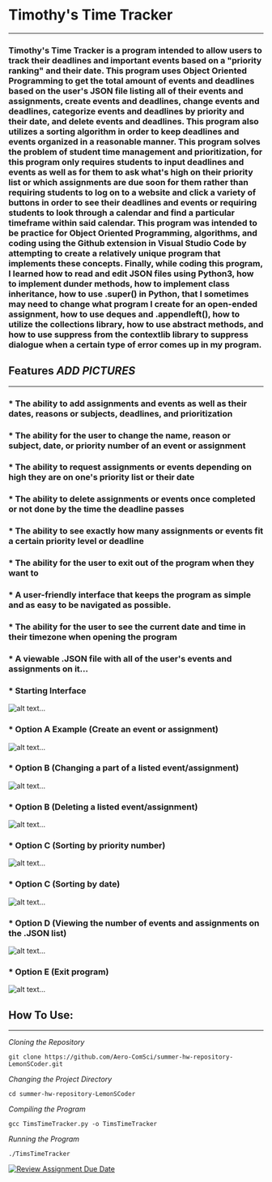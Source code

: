 # Timothy's Time Tracker
---
### Timothy's Time Tracker is a program intended to allow users to track their deadlines and important events based on a "priority ranking" and their date. This program uses Object Oriented Programming to get the total amount of events and deadlines based on the user's JSON file listing all of their events and assignments, create events and deadlines, change events and deadlines, categorize events and deadlines by priority and their date, and delete events and deadlines. This program also utilizes a sorting algorithm in order to keep deadlines and events organized in a reasonable manner. This program solves the problem of student time management and prioritization, for this program only requires students to input deadlines and events as well as for them to ask what's high on their priority list or which assignments are due soon for them rather than requiring students to log on to a website and click a variety of buttons in order to see their deadlines and events or requiring students to look through a calendar and find a particular timeframe within said calendar. This program was intended to be practice for Object Oriented Programming, algorithms, and coding using the Github extension in Visual Studio Code by attempting to create a relatively unique program that implements these concepts. Finally, while coding this program, I learned how to read and edit JSON files using Python3, how to implement dunder methods, how to implement class inheritance, how to use .super() in Python, that I sometimes may need to change what program I create for an open-ended assignment, how to use deques and .appendleft(), how to utilize the collections library, how to use abstract methods, and how to use suppress from the contextlib library to suppress dialogue when a certain type of error comes up in my program.

## Features *ADD PICTURES*
---
### * The ability to add assignments and events as well as their dates, reasons or subjects, deadlines, and prioritization
### * The ability for the user to change the name, reason or subject, date, or priority number of an event or assignment
### * The ability to request assignments or events depending on high they are on one's priority list or their date
### * The ability to delete assignments or events once completed or not done by the time the deadline passes
### * The ability to see exactly how many assignments or events fit a certain priority level or deadline
### * The ability for the user to exit out of the program when they want to
### * A user-friendly interface that keeps the program as simple and as easy to be navigated as possible.
### * The ability for the user to see the current date and time in their timezone when opening the program
### * A viewable .JSON file with all of the user's events and assignments on it...

### * Starting Interface 
![alt text](https://github.com/Aero-ComSci/summer-hw-repository-LemonSCoder/blob/main/images/Interface.png)...

### * Option A Example (Create an event or assignment)
![alt text](https://github.com/Aero-ComSci/summer-hw-repository-LemonSCoder/blob/main/images/OptionA.png)...

### * Option B (Changing a part of a listed event/assignment)
![alt text](https://github.com/Aero-ComSci/summer-hw-repository-LemonSCoder/blob/main/images/OptionBChange.png)...

### * Option B (Deleting a listed event/assignment)
![alt text](https://github.com/Aero-ComSci/summer-hw-repository-LemonSCoder/blob/main/images/OptionBDelete.png)...

### * Option C (Sorting by priority number)
![alt text](https://github.com/Aero-ComSci/summer-hw-repository-LemonSCoder/blob/main/images/OptionCNumber.png)...

### * Option C (Sorting by date)
![alt text](https://github.com/Aero-ComSci/summer-hw-repository-LemonSCoder/blob/main/images/OptionCDate.png)...

### * Option D (Viewing the number of events and assignments on the .JSON list)
![alt text](https://github.com/Aero-ComSci/summer-hw-repository-LemonSCoder/blob/main/images/OptionD.png)...

### * Option E (Exit program)
![alt text](https://github.com/Aero-ComSci/summer-hw-repository-LemonSCoder/blob/main/images/OptionE.png)...


## How To Use:
---
*Cloning the Repository*
```
git clone https://github.com/Aero-ComSci/summer-hw-repository-LemonSCoder.git
```
*Changing the Project Directory*
```
cd summer-hw-repository-LemonSCoder
```
*Compiling the Program*
```
gcc TimsTimeTracker.py -o TimsTimeTracker
```
*Running the Program*
```
./TimsTimeTracker
```


[![Review Assignment Due Date](https://classroom.github.com/assets/deadline-readme-button-22041afd0340ce965d47ae6ef1cefeee28c7c493a6346c4f15d667ab976d596c.svg)](https://classroom.github.com/a/OgHQm8Y-)
